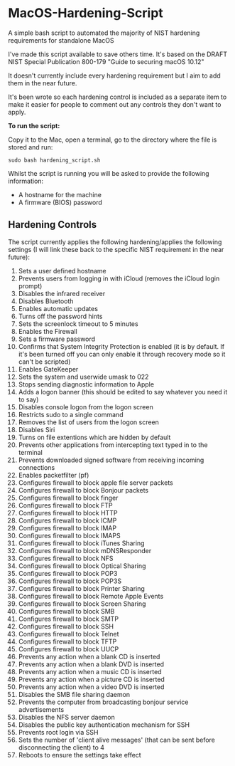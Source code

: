 # MacOS-Hardening-Script
A simple bash script to automated the majority of NIST hardening requirements for standalone MacOS

I've made this script available to save others time.  It's based on the DRAFT NIST Special Publication 800-179 "Guide to securing macOS 10.12"

It doesn't currently include every hardening requirement but I aim to add them in the near future.  

It's been wrote so each hardening control is included as a separate item to make it easier for people to comment out any controls they don't want to apply.

**To run the script:**

Copy it to the Mac, open a terminal, go to the directory where the file is stored and run:

`sudo bash hardening_script.sh`

Whilst the script is running you will be asked to provide the following information:
* A hostname for the machine
* A firmware (BIOS) password

## Hardening Controls

The script currently applies the following hardening/applies the following settings (I will link these back to the specific NIST requirement in the near future):

1. Sets a user defined hostname
2. Prevents users from logging in with iCloud (removes the iCloud login prompt)
3. Disables the infrared receiver
4. Disables Bluetooth
5. Enables automatic updates
6. Turns off the password hints
7. Sets the screenlock timeout to 5 minutes
8. Enables the Firewall
9. Sets a firmware password
10. Confirms that System Integrity Protection is enabled (it is by default.  If it's been turned off you can only enable it through recovery mode so it can't be scripted)
11. Enables GateKeeper
12. Sets the system and userwide umask to 022
13. Stops sending diagnostic information to Apple
14. Adds a logon banner (this should be edited to say whatever you need it to say)
15. Disables console logon from the logon screen
16. Restricts sudo to a single command
17. Removes the list of users from the logon screen
18. Disables Siri
19. Turns on file extentions which are hidden by default
20. Prevents other applications from intercepting text typed in to the terminal
21. Prevents downloaded signed software from receiving incoming connections
22. Enables packetfilter (pf)
23. Configures firewall to block apple file server packets
24. Configures firewall to block Bonjour packets
25. Configures firewall to block finger
26. Configures firewall to block FTP 
27. Configures firewall to block HTTP
28. Configures firewall to block ICMP
29. Configures firewall to block IMAP
30. Configures firewall to block IMAPS
31. Configures firewall to block iTunes Sharing 
32. Configures firewall to block mDNSResponder
33. Configures firewall to block NFS
34. Configures firewall to block Optical Sharing
35. Configures firewall to block POP3
36. Configures firewall to block POP3S
37. Configures firewall to block Printer Sharing
38. Configures firewall to block Remote Apple Events
39. Configures firewall to block Screen Sharing
40. Configures firewall to block SMB
41. Configures firewall to block SMTP
42. Configures firewall to block SSH
43. Configures firewall to block Telnet
44. Configures firewall to block TFTP
45. Configures firewall to block UUCP
46. Prevents any action when a blank CD is inserted
47. Prevents any action when a blank DVD is inserted
48. Prevents any action when a music CD is inserted
49. Prevents any action when a picture CD is inserted
50. Prevents any action when a video DVD is inserted
51. Disables the SMB file sharing daemon
52. Prevents the computer from broadcasting bonjour service advertisements
53. Disables the NFS server daemon
54. Disables the public key authentication mechanism for SSH
55. Prevents root login via SSH
56. Sets the number of 'client alive messages' (that can be sent before disconnecting the client) to 4
57. Reboots to ensure the settings take effect
